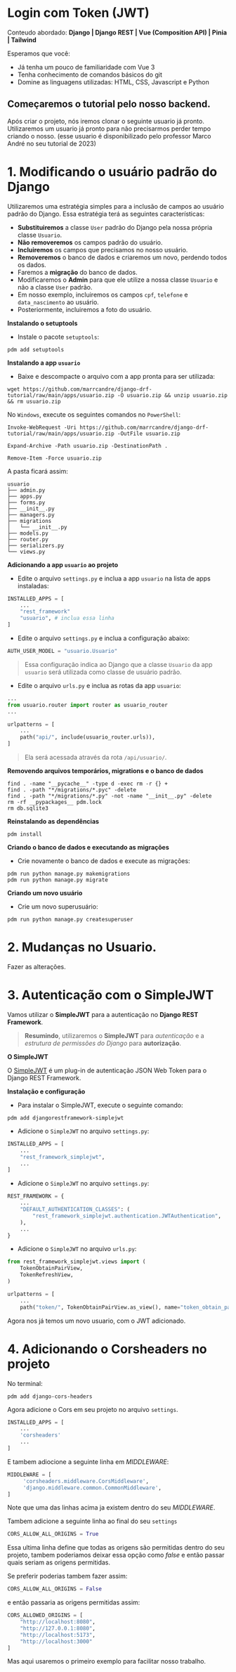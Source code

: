# Login com Token (JWT)

Conteudo abordado: __Django | Django REST | Vue (Composition API) | Pinia | Tailwind__

Esperamos que você:

- Já tenha um pouco de familiaridade com Vue 3
- Tenha conhecimento de comandos básicos do git
- Domine as linguagens utilizadas: HTML, CSS, Javascript e Python


## Começaremos o tutorial pelo nosso backend.

Após criar o projeto, nós iremos clonar o seguinte usuario já pronto.
Utilizaremos um usuario já pronto para não precisarmos perder tempo criando o nosso.
(esse usuario é disponibilizado pelo professor Marco André no seu tutorial de 2023)

# 1. Modificando o usuário padrão do Django

Utilizaremos uma estratégia simples para a inclusão de campos ao usuário padrão do Django. Essa estratégia terá as seguintes características:

-   **Substituiremos** a classe `User` padrão do Django pela nossa própria classe `Usuario`.
-   **Não removeremos** os campos padrão do usuário.
-   **Incluiremos** os campos que precisamos no nosso usuário.
-   **Removeremos** o banco de dados e criaremos um novo, perdendo todos os dados.
-   Faremos a **migração** do banco de dados.
-   Modificaremos o **Admin** para que ele utilize a nossa classe `Usuario` e não a classe `User` padrão.
-   Em nosso exemplo, incluiremos os campos `cpf`, `telefone` e `data_nascimento` ao usuário.
-   Posteriormente, incluiremos a foto do usuário.


**Instalando o setuptools**

-   Instale o pacote `setuptools`:

```shell
pdm add setuptools
```

**Instalando a app `usuario`**

-   Baixe e descompacte o arquivo com a app pronta para ser utilizada:

```shell
wget https://github.com/marrcandre/django-drf-tutorial/raw/main/apps/usuario.zip -O usuario.zip && unzip usuario.zip && rm usuario.zip
```

No `Windows`, execute os seguintes comandos no `PowerShell`:

```shell
Invoke-WebRequest -Uri https://github.com/marrcandre/django-drf-tutorial/raw/main/apps/usuario.zip -OutFile usuario.zip
```

```shell
Expand-Archive -Path usuario.zip -DestinationPath .
```

```shell
Remove-Item -Force usuario.zip
```

A pasta ficará assim:

```
usuario
├── admin.py
├── apps.py
├── forms.py
├── __init__.py
├── managers.py
├── migrations
│   └── __init__.py
├── models.py
├── router.py
├── serializers.py
└── views.py
```

**Adicionando a app `usuario` ao projeto**

-   Edite o arquivo `settings.py` e inclua a app `usuario` na lista de apps instaladas:

```python
INSTALLED_APPS = [
    ...
    "rest_framework"
    "usuario", # inclua essa linha
]
```

-   Edite o arquivo `settings.py` e inclua a configuração abaixo:

```python
AUTH_USER_MODEL = "usuario.Usuario"
```

> Essa configuração indica ao Django que a classe `Usuario` da app `usuario` será utilizada como classe de usuário padrão.

-   Edite o arquivo `urls.py` e inclua as rotas da app `usuario`:

```python
...
from usuario.router import router as usuario_router
...

urlpatterns = [
    ...
    path("api/", include(usuario_router.urls)),
]
```

> Ela será acessada através da rota `/api/usuario/`.

**Removendo arquivos temporários, migrations e o banco de dados**

```shell
find . -name "__pycache__" -type d -exec rm -r {} +
find . -path "*/migrations/*.pyc" -delete
find . -path "*/migrations/*.py" -not -name "__init__.py" -delete
rm -rf __pypackages__ pdm.lock
rm db.sqlite3
```

**Reinstalando as dependências**

```shell
pdm install
```

**Criando o banco de dados e executando as migrações**

-   Crie novamente o banco de dados e execute as migrações:

```shell
pdm run python manage.py makemigrations
pdm run python manage.py migrate
```

**Criando um novo usuário**

-   Crie um novo superusuário:

```shell
pdm run python manage.py createsuperuser
```

# 2. Mudanças no Usuario.

Fazer as alterações.

# 3. Autenticação com o SimpleJWT

Vamos utilizar o **SimpleJWT** para a autenticação no **Django REST Framework**.

> **Resumindo**, utilizaremos o **SimpleJWT** para _autenticação_ e a _estrutura de permissões do Django_ para **autorização**.

**O SimpleJWT**

O [SimpleJWT](https://django-rest-framework-simplejwt.readthedocs.io/en/latest/) é um plug-in de autenticação JSON Web Token para o Django REST Framework.

**Instalação e configuração**

-   Para instalar o SimpleJWT, execute o seguinte comando:

```shell
pdm add djangorestframework-simplejwt
```

-   Adicione o `SimpleJWT` no arquivo `settings.py`:

```python
INSTALLED_APPS = [
    ...
    "rest_framework_simplejwt",
    ...
]
```

-   Adicione o `SimpleJWT` no arquivo `settings.py`:

```python
REST_FRAMEWORK = {
    ...
    "DEFAULT_AUTHENTICATION_CLASSES": (
        "rest_framework_simplejwt.authentication.JWTAuthentication",
    ),
    ...
}
```

-   Adicione o `SimpleJWT` no arquivo `urls.py`:

```python
from rest_framework_simplejwt.views import (
    TokenObtainPairView,
    TokenRefreshView,
)

urlpatterns = [
    ...
    path("token/", TokenObtainPairView.as_view(), name="token_obtain_pair"),
```

Agora nos já temos um novo usuario, com o JWT adicionado.

# 4. Adicionando o Corsheaders no projeto 

No terminal:
```shell 
pdm add django-cors-headers
```

Agora adicione o Cors em seu projeto no arquivo `settings`.

```python
INSTALLED_APPS = [
    ...
    'corsheaders'
    ...
]
```
E tambem adiocione a seguinte linha em *MIDDLEWARE*:

```python
MIDDLEWARE = [
     'corsheaders.middleware.CorsMiddleware',
     'django.middleware.common.CommonMiddleware',
]
```
Note que uma das linhas acima ja existem dentro do seu *MIDDLEWARE*.

Tambem adicione a seguinte linha ao final do seu `settings`

```python
CORS_ALLOW_ALL_ORIGINS = True
```

Essa ultima linha define que todas as origens são permitidas dentro do seu projeto, tambem poderiamos deixar essa opção como *false* e então passar quais seriam as origens permitidas.

Se preferir poderias tambem fazer assim:

```python
CORS_ALLOW_ALL_ORIGINS = False  
```

e então passaria as origens permitidas assim: 

```python
CORS_ALLOWED_ORIGINS = [
    "http://localhost:8080",
    "http://127.0.0.1:8080",
    "http://localhost:5173",
    "http://localhost:3000"
]
```

Mas aqui usaremos o primeiro exemplo para facilitar nosso trabalho.



